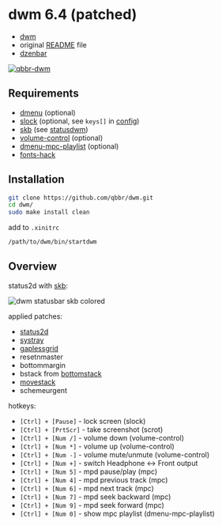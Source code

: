 # dwm 6.4 (patched)

 * [dwm](https://dwm.suckless.org/)
 * original [README](README) file
 * [dzenbar](https://github.com/qbbr/dzenbar)

[![qbbr-dwm](https://i.imgur.com/6XEXVWcl.png)](https://i.imgur.com/6XEXVWc.png)

## Requirements

 * [dmenu](http://tools.suckless.org/dmenu/) (optional)
 * [slock](http://tools.suckless.org/slock) (optional, see `keys[]` in [config](config.h.dist#L125))
 * [skb](https://github.com/polachok/skb) (see [statusdwm](bin/statusdwm))
 * [volume-control](https://github.com/qbbr/dotfiles/blob/master/bin/volume-control) (optional)
 * [dmenu-mpc-playlist](https://github.com/qbbr/dotfiles/blob/master/bin/dmenu-mpc-playlist) (optional)
 * [fonts-hack](https://packages.debian.org/stable/source/fonts-hack)

## Installation

```bash
git clone https://github.com/qbbr/dwm.git
cd dwm/
sudo make install clean
```

add to `.xinitrc`

```bash
/path/to/dwm/bin/startdwm
```

## Overview

status2d with [skb](https://github.com/polachok/skb):

![dwm statusbar skb colored](https://i.imgur.com/7syG1Ni.png)

applied patches:

 * [status2d](https://dwm.suckless.org/patches/status2d/)
 * [systray](https://dwm.suckless.org/patches/systray/)
 * [gaplessgrid](https://dwm.suckless.org/patches/gaplessgrid/)
 * resetnmaster
 * bottommargin
 * bstack from [bottomstack](https://dwm.suckless.org/patches/bottomstack/)
 * [movestack](https://dwm.suckless.org/patches/movestack/)
 * schemeurgent

hotkeys:

 * `[Ctrl] + [Pause]`  - lock screen (slock)
 * `[Ctrl] + [PrtScr]` - take screenshot (scrot)
 * `[Ctrl] + [Num /]`  - volume down (volume-control)
 * `[Ctrl] + [Num *]`  - volume up (volume-control)
 * `[Ctrl] + [Num -]`  - volume mute/unmute (volume-control)
 * `[Ctrl] + [Num +]`  - switch Headphone <-> Front output
 * `[Ctrl] + [Num 5]`  - mpd pause/play (mpc)
 * `[Ctrl] + [Num 4]`  - mpd previous track (mpc)
 * `[Ctrl] + [Num 6]`  - mpd next track (mpc)
 * `[Ctrl] + [Num 7]`  - mpd seek backward (mpc)
 * `[Ctrl] + [Num 9]`  - mpd seek forward (mpc)
 * `[Ctrl] + [Num 0]`  - show mpc playlist (dmenu-mpc-playlist)
